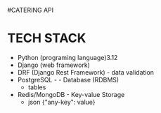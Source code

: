 #CATERING API




# TECH STACK
- Python (programing language)3.12 
- Django (web framework)
- DRF (Django Rest Framework) - data validation
 - PostgreSQL - - Database (RDBMS)
   - tables
- Redis/MongoDB - Key-value Storage 
    - json {"any-key": value}